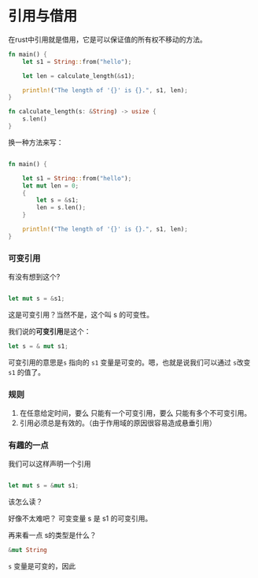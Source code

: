 # 引用与借用


在rust中引用就是借用，它是可以保证值的所有权不移动的方法。

```rust
fn main() {
    let s1 = String::from("hello");

    let len = calculate_length(&s1);

    println!("The length of '{}' is {}.", s1, len);
}

fn calculate_length(s: &String) -> usize {
    s.len()
}
```

换一种方法来写：


```rust

fn main() {

    let s1 = String::from("hello");
    let mut len = 0;
    {
        let s = &s1;
        len = s.len();
    }

    println!("The length of '{}' is {}.", s1, len);
}

```

### 可变引用

有没有想到这个?

```rust

let mut s = &s1;

```

这是可变引用？当然不是，这个叫 s 的可变性。

我们说的**可变引用**是这个：

```rust
let s = & mut s1;
```

可变引用的意思是`s` 指向的 `s1` 变量是可变的。嗯，也就是说我们可以通过 `s`改变 `s1` 的值了。

### 规则

1. 在任意给定时间，要么 只能有一个可变引用，要么 只能有多个不可变引用。
2. 引用必须总是有效的。（由于作用域的原因很容易造成悬垂引用）



### 有趣的一点

我们可以这样声明一个引用
```rust

let mut s = &mut s1;

```

该怎么读？

好像不太难吧？ 可变变量 s 是 s1 的可变引用。


再来看一点 s的类型是什么？
```rust
&mut String
```

`s` 变量是可变的，因此